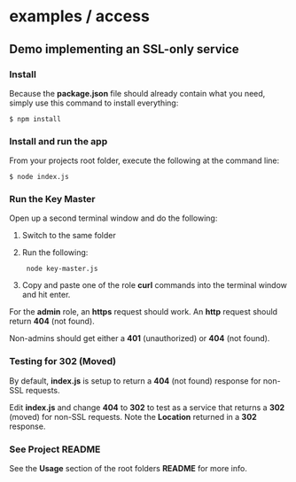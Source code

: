 examples / access
===================

Demo implementing an SSL-only service
-------------------------------------------------

### Install

Because the __package.json__ file should already contain what you need, simply use this command to install everything:

    $ npm install

### Install and run the app

From your projects root folder, execute the following at the command line:

    $ node index.js

### Run the Key Master

Open up a second terminal window and do the following:

1. Switch to the same folder
2. Run the following:

        node key-master.js

3. Copy and paste one of the role __curl__ commands into the terminal window and hit enter.

For the __admin__ role, an __https__ request should work.  An __http__ request should return __404__ (not found).

Non-admins should get either a __401__ (unauthorized) or __404__ (not found).


### Testing for 302 (Moved)

By default, __index.js__ is setup to return a __404__ (not found) response for non-SSL requests.

Edit __index.js__ and change __404__ to __302__ to test as a service that returns a __302__ (moved) for non-SSL requests.  Note the __Location__ returned in a __302__ response.

### See Project README

See the __Usage__ section of the root folders __README__ for more info.